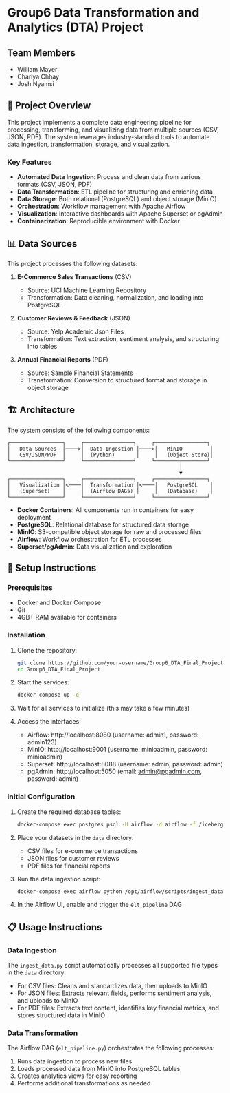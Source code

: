 # Group6 Data Transformation and Analytics (DTA) Project

## Team Members
- William Mayer
- Chariya Chhay
- Josh Nyamsi

## 🎯 Project Overview

This project implements a complete data engineering pipeline for processing, transforming, and visualizing data from multiple sources (CSV, JSON, PDF). The system leverages industry-standard tools to automate data ingestion, transformation, storage, and visualization.

### Key Features

- **Automated Data Ingestion**: Process and clean data from various formats (CSV, JSON, PDF)
- **Data Transformation**: ETL pipeline for structuring and enriching data
- **Data Storage**: Both relational (PostgreSQL) and object storage (MinIO)
- **Orchestration**: Workflow management with Apache Airflow
- **Visualization**: Interactive dashboards with Apache Superset or pgAdmin
- **Containerization**: Reproducible environment with Docker

## 📊 Data Sources

This project processes the following datasets:

1. **E-Commerce Sales Transactions** (CSV)
   - Source: UCI Machine Learning Repository
   - Transformation: Data cleaning, normalization, and loading into PostgreSQL

2. **Customer Reviews & Feedback** (JSON)
   - Source: Yelp Academic Json Files
   - Transformation: Text extraction, sentiment analysis, and structuring into tables

3. **Annual Financial Reports** (PDF)
   - Source: Sample Financial Statements
   - Transformation: Conversion to structured format and storage in object storage

## 🏗️ Architecture

The system consists of the following components:

```
┌─────────────────┐     ┌────────────────┐     ┌─────────────────┐
│   Data Sources  │────>│  Data Ingestion │────>│   MinIO         │
│   CSV/JSON/PDF  │     │  (Python)       │     │   (Object Store)│
└─────────────────┘     └────────────────┘     └────────┬────────┘
                                                        │
                                                        ▼
┌─────────────────┐     ┌────────────────┐     ┌─────────────────┐
│   Visualization │<────│  Transformation │<────│   PostgreSQL    │
│   (Superset)    │     │  (Airflow DAGs) │     │   (Database)    │
└─────────────────┘     └────────────────┘     └─────────────────┘
```

- **Docker Containers**: All components run in containers for easy deployment
- **PostgreSQL**: Relational database for structured data storage
- **MinIO**: S3-compatible object storage for raw and processed files
- **Airflow**: Workflow orchestration for ETL processes
- **Superset/pgAdmin**: Data visualization and exploration

## 🚀 Setup Instructions

### Prerequisites

- Docker and Docker Compose
- Git
- 4GB+ RAM available for containers

### Installation

1. Clone the repository:
   ```bash
   git clone https://github.com/your-username/Group6_DTA_Final_Project.git
   cd Group6_DTA_Final_Project
   ```

2. Start the services:
   ```bash
   docker-compose up -d
   ```

3. Wait for all services to initialize (this may take a few minutes)

4. Access the interfaces:
   - Airflow: http://localhost:8080 (username: admin1, password: admin123)
   - MinIO: http://localhost:9001 (username: minioadmin, password: minioadmin)
   - Superset: http://localhost:8088 (username: admin, password: admin)
   - pgAdmin: http://localhost:5050 (email: admin@pgadmin.com, password: admin)

### Initial Configuration

1. Create the required database tables:
   ```bash
   docker-compose exec postgres psql -U airflow -d airflow -f /iceberg-tables/create_tables.sql
   ```

2. Place your datasets in the `data` directory:
   - CSV files for e-commerce transactions
   - JSON files for customer reviews
   - PDF files for financial reports

3. Run the data ingestion script:
   ```bash
   docker-compose exec airflow python /opt/airflow/scripts/ingest_data.py
   ```

4. In the Airflow UI, enable and trigger the `elt_pipeline` DAG

## 📋 Usage Instructions

### Data Ingestion

The `ingest_data.py` script automatically processes all supported file types in the `data` directory:

- For CSV files: Cleans and standardizes data, then uploads to MinIO
- For JSON files: Extracts relevant fields, performs sentiment analysis, and uploads to MinIO
- For PDF files: Extracts text content, identifies key financial metrics, and stores structured data in MinIO

### Data Transformation

The Airflow DAG (`elt_pipeline.py`) orchestrates the following processes:

1. Runs data ingestion to process new files
2. Loads processed data from MinIO into PostgreSQL tables
3. Creates analytics views for easy reporting
4. Performs additional transformations as needed